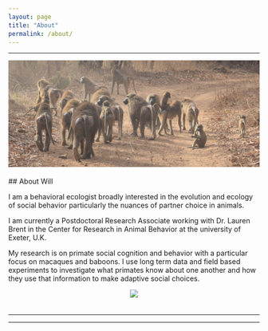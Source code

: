 ```yaml
---
layout: page
title: "About"
permalink: /about/
---
```

***

<div style="text-align:center"><img class="image" src="/assets/images/DSC_0401.JPG" /></div><br/>
## About Will

I am a behavioral ecologist broadly interested in the evolution and ecology of social behavior particularly the nuances of partner choice in animals.

I am currently a Postdoctoral Research Associate working with Dr. Lauren Brent in the Center for Research in Animal Behavior at the university of Exeter, U.K. 

My research is on primate social cognition and behavior with a particular focus on macaques and baboons. I use long term data and field based experiments to investigate what primates know about one another and how they use that information to make adaptive social choices. 


<div style="text-align:center"><img class="image" src="/assets/images/macaque_network.png" width="700"/></div><br/>


***


***

